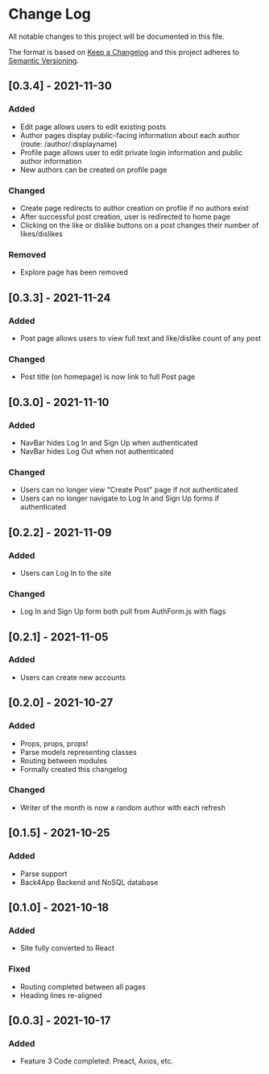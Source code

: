 # Change Log
All notable changes to this project will be documented in this file.
 
The format is based on [Keep a Changelog](http://keepachangelog.com/)
and this project adheres to [Semantic Versioning](http://semver.org/).

## [0.3.4] - 2021-11-30
### Added
- Edit page allows users to edit existing posts
- Author pages display public-facing information about each author (route: /author/:displayname)
- Profile page allows user to edit private login information and public author information
- New authors can be created on profile page

### Changed
- Create page redirects to author creation on profile if no authors exist
- After successful post creation, user is redirected to home page
- Clicking on the like or dislike buttons on a post changes their number of likes/dislikes

### Removed
- Explore page has been removed


## [0.3.3] - 2021-11-24
### Added
- Post page allows users to view full text and like/dislike count of any post

### Changed
- Post title (on homepage) is now link to full Post page


## [0.3.0] - 2021-11-10
### Added
- NavBar hides Log In and Sign Up when authenticated
- NavBar hides Log Out when not authenticated

### Changed
- Users can no longer view "Create Post" page if not authenticated
- Users can no longer navigate to Log In and Sign Up forms if authenticated

## [0.2.2] - 2021-11-09
### Added
- Users can Log In to the site

### Changed 
- Log In and Sign Up form both pull from AuthForm.js with flags

## [0.2.1] - 2021-11-05
### Added
- Users can create new accounts 

## [0.2.0] - 2021-10-27
### Added
- Props, props, props!
- Parse models representing classes
- Routing between modules
- Formally created this changelog

### Changed 
- Writer of the month is now a random author with each refresh 

## [0.1.5] - 2021-10-25
### Added
- Parse support
- Back4App Backend and NoSQL database

## [0.1.0] - 2021-10-18
### Added
- Site fully converted to React

### Fixed
- Routing completed between all pages
- Heading lines re-aligned
 
## [0.0.3] - 2021-10-17
### Added
- Feature 3 Code completed: Preact, Axios, etc.
